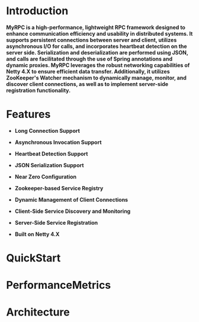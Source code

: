 # Introduction
**MyRPC is a high-performance, lightweight RPC framework designed to enhance communication efficiency and usability in distributed systems. It supports persistent connections between server and client, utilizes asynchronous I/O for calls, and incorporates heartbeat detection on the server side. Serialization and deserialization are performed using JSON, and calls are facilitated through the use of Spring annotations and dynamic proxies. MyRPC leverages the robust networking capabilities of Netty 4.X to ensure efficient data transfer. Additionally, it utilizes ZooKeeper's Watcher mechanism to dynamically manage, monitor, and discover client connections, as well as to implement server-side registration functionality.**
# Features
- **Long Connection Support**

- **Asynchronous Invocation Support**

- **Heartbeat Detection Support**

- **JSON Serialization Support**

- **Near Zero Configuration**

- **Zookeeper-based Service Registry**

- **Dynamic Management of Client Connections**

- **Client-Side Service Discovery and Monitoring**

- **Server-Side Service Registration**

- **Built on Netty 4.X**

# QuickStart
# PerformanceMetrics
# Architecture
